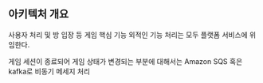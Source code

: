 ## 아키텍처 개요

사용자 처리 및 방 입장 등 게임 핵심 기능 외적인 기능 처리는 모두 플랫폼 서비스에 위임한다.

게임 세션이 종료되어 게임 상태가 변경되는 부분에 대해서는 Amazon SQS 혹은 kafka로 비동기 메세지 처리
